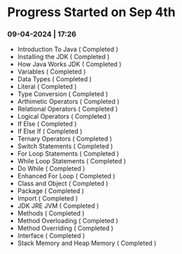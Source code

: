 # Progress Started on Sep 4th

### 09-04-2024 | 17:26

- Introduction To Java ( Completed )
- Installing the JDK ( Completed )
- How Java Works JDK ( Completed )
- Variables ( Completed )
- Data Types ( Completed )
- Literal ( Completed )
- Type Conversion ( Completed )
- Arthimetic Operators ( Completed )
- Relational Operators ( Completed )
- Logical Operators ( Completed )
- If Else ( Completed )
- If Else If ( Completed )
- Ternary Operators ( Completed )
- Switch Statements ( Completed )
- For Loop Statements ( Completed )
- While Loop Statements ( Completed )
- Do While ( Completed )
- Enhanced For Loop ( Completed )
- Class and Object ( Completed )
- Package ( Completed )
- Import ( Completed )
- JDK JRE JVM ( Completed )
- Methods ( Completed )
- Method Overloading ( Completed )
- Method Overriding ( Completed )
- Interface ( Completed )
- Stack Memory and Heap Memory ( Completed )
